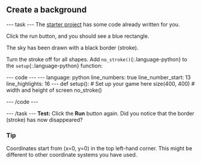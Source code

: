 <h2 class="c-project-heading--task">Create a background</h2>

--- task ---
The [starter project](https://staging-editor.raspberrypi.org/en/projects/editor-target-practice-starter) has some code already written for you.

Click the run button, and you should see a blue rectangle.

The sky has been drawn with a black border (stroke). 

Turn the stroke off for all shapes. Add `no_stroke()`{:.language-python} to the `setup`{:.language-python} function:

<div class="c-project-code">
--- code ---
---
language: python
line_numbers: true
line_number_start: 13
line_highlights: 16
---
def setup():
# Set up your game here
    size(400, 400)  # width and height of screen
    no_stroke()

--- /code ---

</div>

 --- /task ---
**Test:** Click the **Run** button again. Did you notice that the border (stroke) has now disappeared?

<div class="c-project-callout c-project-callout--tip">

### Tip

Coordinates start from (x=0, y=0) in the top left-hand corner. This might be different to other coordinate systems you have used.

</div>

